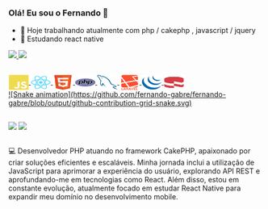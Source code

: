 ### Olá! Eu sou o Fernando 👋

- 🔭 Hoje trabalhando atualmente com php / cakephp , javascript / jquery
- 🌱 Estudando react native 

<div>
  <a href="https://github.com/fernando-gabre">
  <img height="180em" src="https://github-readme-stats.vercel.app/api?username=fernando-gabre&show_icons=true&theme=cobalt&include_all_commits=true&count_private=true"/>
  <img height="180em" src="https://github-readme-stats.vercel.app/api/top-langs/?username=fernando-gabre&layout=compact&langs_count=16&theme=cobalt"/>
  </div>

  ##    
<div style="display:inline_block">
    <img align="center" alt="fer-Js" height="30" width="40" src="https://raw.githubusercontent.com/devicons/devicon/master/icons/javascript/javascript-plain.svg">
    <img align="center" alt="fer-Js" height="30" width="40" src="https://raw.githubusercontent.com/devicons/devicon/master/icons/react/react-original.svg">
    <img align="center" alt="fer-Js" height="30" width="40" src="https://raw.githubusercontent.com/devicons/devicon/master/icons/html5/html5-original.svg">
    <img align="center" alt="fer-Js" height="30" width="40" src="https://github.com/devicons/devicon/blob/master/icons/php/php-original.svg">
    <img align="center" alt="fer-Js" height="30" width="40" src="https://github.com/devicons/devicon/blob/master/icons/mysql/mysql-original.svg">
    <img align="center" alt="fer-Js" height="30" width="40" src="https://github.com/devicons/devicon/blob/master/icons/laravel/laravel-plain-wordmark.svg">
    <img align="center" alt="fer-Js" height="30" width="40" src="https://github.com/devicons/devicon/blob/master/icons/jquery/jquery-original.svg">
    <img align="center" alt="fer-Js" height="30" width="40" src="https://github.com/devicons/devicon/blob/master/icons/cakephp/cakephp-plain.svg">
</div>
![Snake animation](https://github.com/fernando-gabre/fernando-gabre/blob/output/github-contribution-grid-snake.svg)

##
<a target="_blank" href="mailto:fgbr234@gmail.com"><img src="https://img.shields.io/badge/Gmail-D14836?style=for-the-badge&logo=gmail&logoColor=white"/></a>
<a target="_blank" href="https://br.linkedin.com/in/fernando-gabre-28152816b"><img src="https://img.shields.io/badge/LinkedIn-0077B5?style=for-the-badge&logo=linkedin&logoColor=white"/></a>

##

💻 Desenvolvedor PHP atuando no framework CakePHP, apaixonado por criar soluções eficientes e escaláveis. Minha jornada inclui a utilização de JavaScript para aprimorar a experiência do usuário, explorando API REST e aprofundando-me em tecnologias como React. Além disso, estou em constante evolução, atualmente focado em estudar React Native para expandir meu domínio no desenvolvimento mobile.
